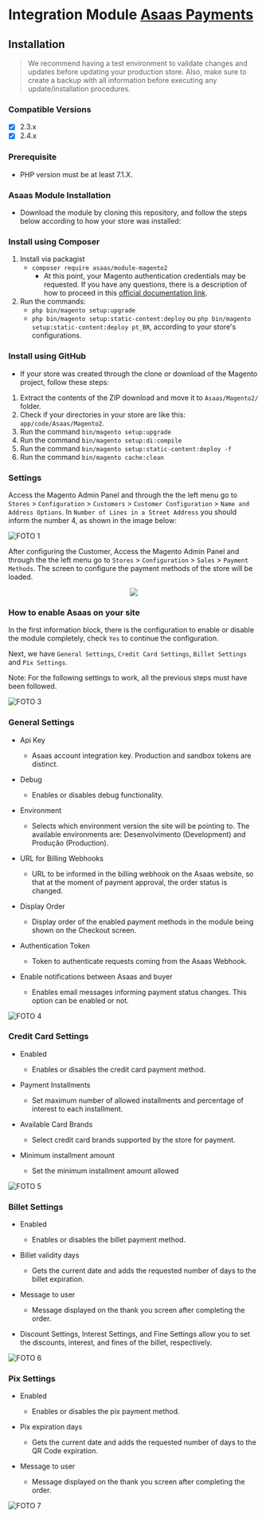# Integration Module [Asaas Payments](https://www.asaas.com/) 

## Installation

> We recommend having a test environment to validate changes and updates before updating your production store. Also, make sure to create a backup with all information before executing any update/installation procedures.

### Compatible Versions

- [x] 2.3.x
- [x] 2.4.x
 
### Prerequisite

- PHP version must be at least 7.1.X.

### Asaas Module Installation

- Download the module by cloning this repository, and follow the steps below according to how your store was installed:

### Install using Composer

1. Install via packagist 
   - ```composer require asaas/module-magento2```
       - At this point, your Magento authentication credentials may be requested. If you have any questions, there is a description of how to proceed in this [official documentation link](http://devdocs.magento.com/guides/v2.0/install-gde/prereq/connect-auth.html).
2. Run the commands:
   - ```php bin/magento setup:upgrade```
   - ```php bin/magento setup:static-content:deploy``` ou ```php bin/magento setup:static-content:deploy pt_BR```, according to your store's configurations.

### Install using GitHub

- If your store was created through the clone or download of the Magento project, follow these steps:

1. Extract the contents of the ZIP download and move it to ```Asaas/Magento2/``` folder.
2. Check if your directories in your store are like this: `app/code/Asaas/Magento2`.
3. Run the command ```bin/magento setup:upgrade```
4. Run the command ```bin/magento setup:di:compile```
5. Run the command ```bin/magento setup:static-content:deploy -f```
6. Run the command ```bin/magento cache:clean```


### Settings

Access the Magento Admin Panel and through the the left menu go to `Stores` > `Configuration` > `Customers` > `Customer Configuration` > `Name and Address Options`. In `Number of Lines in a Street Address` you should inform the number 4, as shown in the image below:

![FOTO 1](.github/img-en/01.png)

After configuring the Customer, Access the Magento Admin Panel and through the the left menu go to `Stores` > `Configuration` > `Sales` > `Payment Methods`. The screen to configure the payment methods of the store will be loaded.

<p align="center">
  <img src=".github/img-en/02.png" />
</p>

### How to enable Asaas on your site

In the first information block, there is the configuration to enable or disable the module completely, check `Yes` to continue the configuration.

Next, we have `General Settings`, `Credit Card Settings`, `Billet Settings` and `Pix Settings`.

Note: For the following settings to work, all the previous steps must have been followed.

![FOTO 3](.github/img-en/03.png)


### General Settings

- Api Key
	- Asaas account integration key. Production and sandbox tokens are distinct.

 - Debug
    - Enables or disables debug functionality.

- Environment
	- Selects which environment version the site will be pointing to. The available environments are: Desenvolvimento (Development) and Produção (Production).
	
- URL for Billing Webhooks
	- URL to be informed in the billing webhook on the Asaas website, so that at the moment of payment approval, the order status is changed.
	
- Display Order
    - Display order of the enabled payment methods in the module being shown on the Checkout screen.

- Authentication Token
    - Token to authenticate requests coming from the Asaas Webhook.

- Enable notifications between Asaas and buyer
    - Enables email messages informing payment status changes. This option can be enabled or not.

![FOTO 4](.github/img-en/04.png)

### Credit Card Settings

- Enabled
	- Enables or disables the credit card payment method.

- Payment Installments
    - Set maximum number of allowed installments and percentage of interest to each installment.

- Available Card Brands
	- Select credit card brands supported by the store for payment.

- Minimum installment amount
    - Set the minimum installment amount allowed

![FOTO 5](.github/img-en/05.png)

### Billet Settings

- Enabled
	- Enables or disables the billet payment method.

- Billet validity days
    - Gets the current date and adds the requested number of days to the billet expiration.

- Message to user
	- Message displayed on the thank you screen after completing the order.

- Discount Settings, Interest Settings, and Fine Settings allow you to set the discounts, interest, and fines of the billet, respectively.

![FOTO 6](.github/img-en/06.png)

### Pix Settings

- Enabled
	- Enables or disables the pix payment method.

- Pix expiration days
    - Gets the current date and adds the requested number of days to the QR Code expiration.

- Message to user
	- Message displayed on the thank you screen after completing the order.

![FOTO 7](.github/img-en/07.png)
